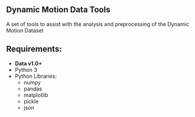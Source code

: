 Dynamic Motion Data Tools
-----
A set of tools to assist with the analysis and preprocessing of the Dynamic Motion Dataset

Requirements:
----
- **Data v1.0+**
- Python 3
- Python Libraries:
  - numpy
  - pandas
  - matplotlib
  - pickle
  - json

